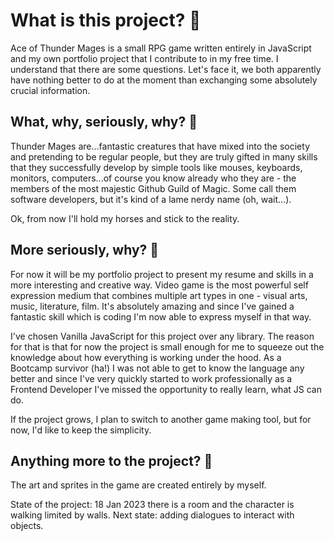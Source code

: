 # What is this project? 👾

Ace of Thunder Mages is a small RPG game written entirely in JavaScript and my own portfolio project that I contribute to in my free time. 
I understand that there are some questions. Let's face it, we both apparently have nothing better to do at the moment than exchanging some absolutely crucial information.

## What, why, seriously, why? 👾
Thunder Mages are...fantastic creatures that have mixed into the society and pretending to be regular people, but they are truly gifted in many skills that they successfully develop by simple tools like mouses, keyboards, monitors, computers...of course you know already who they are - the members of the most majestic Github Guild of Magic. Some call them software developers, but it's kind of a lame nerdy name (oh, wait...).

Ok, from now I'll hold my horses and stick to the reality.

## More seriously, why? 👾

For now it will be my portfolio project to present my resume and skills in a more interesting and creative way.
Video game is the most powerful self expression medium that combines multiple art types in one - visual arts, 
music, literature, film. It's absolutely amazing and since I've gained a fantastic skill which is coding I'm now able to express myself in that way.

I've chosen Vanilla JavaScript for this project over any library. The reason for that is that for now the project is small enough for me to squeeze out the knowledge about how everything is working under the hood. As a Bootcamp survivor (ha!) I was not able to get to know the language any better and since I've very quickly started to work professionally as a Frontend Developer I've missed the opportunity to really learn, what JS can do. 

If the project grows, I plan to switch to another game making tool, but for now, I'd like to keep the simplicity.

## Anything more to the project? 👾

The art and sprites in the game are created entirely by myself.

State of the project:
18 Jan 2023
there is a room and the character is walking limited by walls.
Next state: adding dialogues to interact with objects. 

